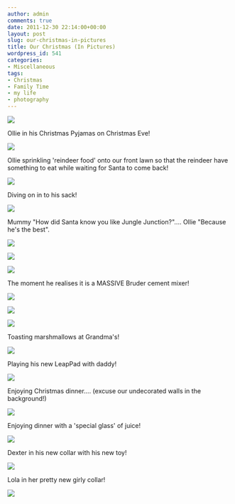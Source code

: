 ```yaml
---
author: admin
comments: true
date: 2011-12-30 22:14:00+00:00
layout: post
slug: our-christmas-in-pictures
title: Our Christmas (In Pictures)
wordpress_id: 541
categories:
- Miscellaneous
tags:
- Christmas
- Family Time
- my life
- photography
---
```


[![](http://farm8.staticflickr.com/7006/6593213533_7a2102ffcf_b.jpg)](http://farm8.staticflickr.com/7006/6593213533_7a2102ffcf_b.jpg)

Ollie in his Christmas Pyjamas on Christmas Eve!

  


[![](http://farm8.staticflickr.com/7012/6593214367_af0fbf6686_b.jpg)](http://farm8.staticflickr.com/7012/6593214367_af0fbf6686_b.jpg)

Ollie sprinkling 'reindeer food' onto our front lawn so that the reindeer have something to eat while waiting for Santa to come back!

  


[![](http://farm8.staticflickr.com/7168/6593215463_d7d8633988_b.jpg)](http://farm8.staticflickr.com/7168/6593215463_d7d8633988_b.jpg)

Diving on in to his sack!

  


[![](http://farm8.staticflickr.com/7164/6593215005_a9d3d84e99_b.jpg)](http://farm8.staticflickr.com/7164/6593215005_a9d3d84e99_b.jpg)

Mummy "How did Santa know you like Jungle Junction?".... Ollie "Because he's the best".

  


[![](http://farm8.staticflickr.com/7021/6593217665_289b5e5f46_b.jpg)](http://farm8.staticflickr.com/7021/6593217665_289b5e5f46_b.jpg)

  


[![](http://farm8.staticflickr.com/7015/6593219557_3ab659b0f1_b.jpg)](http://farm8.staticflickr.com/7015/6593219557_3ab659b0f1_b.jpg)

  


[![](http://farm8.staticflickr.com/7015/6593220041_6cb51ac3db_b.jpg)](http://farm8.staticflickr.com/7015/6593220041_6cb51ac3db_b.jpg)

The moment he realises it is a MASSIVE Bruder cement mixer!

  


[![](http://farm8.staticflickr.com/7158/6593221435_59ac7b4279_b.jpg)](http://farm8.staticflickr.com/7158/6593221435_59ac7b4279_b.jpg)

  


[![](http://farm8.staticflickr.com/7001/6593225657_593eb27aed_b.jpg)](http://farm8.staticflickr.com/7001/6593225657_593eb27aed_b.jpg)

  


[![](http://farm8.staticflickr.com/7023/6593226411_57a09b59b8_b.jpg)](http://farm8.staticflickr.com/7023/6593226411_57a09b59b8_b.jpg)

Toasting marshmallows at Grandma's!

  


[![](http://farm8.staticflickr.com/7171/6593226897_4cb37f30fb_b.jpg)](http://farm8.staticflickr.com/7171/6593226897_4cb37f30fb_b.jpg)

Playing his new LeapPad with daddy!

  


[![](http://farm8.staticflickr.com/7169/6593229951_497ef378a5_b.jpg)](http://farm8.staticflickr.com/7169/6593229951_497ef378a5_b.jpg)

Enjoying Christmas dinner.... (excuse our undecorated walls in the background!)

  


[![](http://farm8.staticflickr.com/7021/6593227825_9e16862ed2_b.jpg)](http://farm8.staticflickr.com/7021/6593227825_9e16862ed2_b.jpg)

Enjoying dinner with a 'special glass' of juice!

  


[![](http://farm8.staticflickr.com/7167/6593231265_3729279cf3_b.jpg)](http://farm8.staticflickr.com/7167/6593231265_3729279cf3_b.jpg)

Dexter in his new collar with his new toy!

  


[![](http://farm8.staticflickr.com/7154/6593230777_cdfd6fe814_b.jpg)](http://farm8.staticflickr.com/7154/6593230777_cdfd6fe814_b.jpg)

Lola in her pretty new girly collar!

![](https://blogger.googleusercontent.com/tracker/251139911615938991-3065528899466509832?l=www.outmumbered.com)
